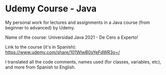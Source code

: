 # Udemy Course - Java
My personal work for lectures and assignments in a Java course (from beginner to advanced) by Udemy.

Name of the course: Universidad Java 2021 - De Cero a Experto!

Link to the course (it's in Spanish): https://www.udemy.com/share/101WlwB0sYeFdWR3o=/

I translated all the code comments, names used (for classes, variables, etc), and more from Spanish to English.
